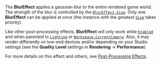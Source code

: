 The **BlurEffect** applies a gaussian blur to the entire rendered game world.
The strength of the blur is controlled by the [`BlurEffect.Size`](https://create.roblox.com/docs/reference/engine/classes/BlurEffect#Size). Only
one **BlurEffect** can be applied at once (the instance with the greatest
[`Size`](https://create.roblox.com/docs/reference/engine/classes/BlurEffect#Size) takes priority).

Like other post-processing effects, **BlurEffect** will only work while
[`Enabled`](https://create.roblox.com/docs/reference/engine/classes/PostEffect#Enabled) and when parented to [`Lighting`](https://create.roblox.com/docs/reference/engine/classes/Lighting) or
[`Workspace.CurrentCamera`](https://create.roblox.com/docs/reference/engine/classes/Workspace#CurrentCamera). Also, it may render differently on low-end
devices and/or depending on your Studio settings (see the **Quality Level**
settings in **Rendering** → **Performance**).

For more details on this effect and others, see
[Post-Processing Effects](https://create.roblox.com/docs/environment/post-processing-effects).